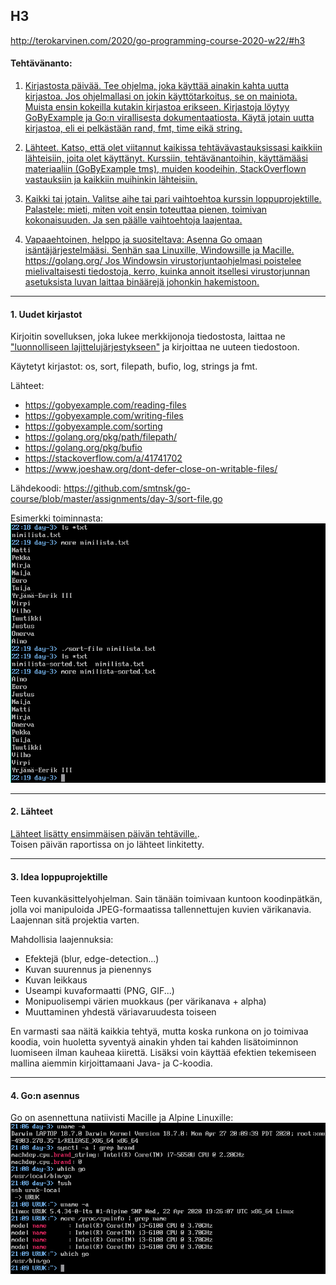  ## H3

http://terokarvinen.com/2020/go-programming-course-2020-w22/#h3

#### Tehtävänanto:

1. [Kirjastosta päivää. Tee ohjelma, joka käyttää ainakin kahta uutta kirjastoa. Jos ohjelmallasi on jokin käyttötarkoitus, se on mainiota. Muista ensin kokeilla kutakin kirjastoa erikseen. Kirjastoja löytyy GoByExample ja Go:n virallisesta dokumentaatiosta. Käytä jotain uutta kirjastoa, eli ei pelkästään rand, fmt, time eikä string.](#tehtava1)

2. [Lähteet. Katso, että olet viitannut kaikissa tehtävävastauksissasi kaikkiin lähteisiin, joita olet käyttänyt. Kurssiin, tehtävänantoihin, käyttämääsi materiaaliin (GoByExample tms), muiden koodeihin, StackOverflown vastauksiin ja kaikkiin muihinkin lähteisiin.](#tehtava2)

3. [Kaikki tai jotain. Valitse aihe tai pari vaihtoehtoa kurssin loppuprojektille. Palastele: mieti, miten voit ensin toteuttaa pienen, toimivan kokonaisuuden. Ja sen päälle vaihtoehtoja laajentaa.](#tehtava3)

4. [Vapaaehtoinen, helppo ja suositeltava: Asenna Go omaan isäntäjärjestelmääsi. Senhän saa Linuxille, Windowsille ja Macille. https://golang.org/ Jos Windowsin virustorjuntaohjelmasi poistelee mielivaltaisesti tiedostoja, kerro, kuinka annoit itsellesi virustorjunnan asetuksista luvan laittaa binäärejä johonkin hakemistoon.](#tehtava4)

---

#### <a id="tehtava1">1. Uudet kirjastot</a>

Kirjoitin sovelluksen, joka lukee merkkijonoja tiedostosta, laittaa ne ["luonnolliseen lajittelujärjestykseen"](https://en.wikipedia.org/wiki/Natural_sort_order) ja kirjoittaa ne uuteen tiedostoon.

Käytetyt kirjastot: os, sort, filepath, bufio, log, strings ja fmt.

Lähteet:
* https://gobyexample.com/reading-files
* https://gobyexample.com/writing-files
* https://gobyexample.com/sorting
* https://golang.org/pkg/path/filepath/
* https://golang.org/pkg/bufio
* https://stackoverflow.com/a/41741702
* https://www.joeshaw.org/dont-defer-close-on-writable-files/

Lähdekoodi: https://github.com/smtnsk/go-course/blob/master/assignments/day-3/sort-file.go

Esimerkki toiminnasta:\
![screenshot-1](/assignments/day-3/screenshots/sort-file.png)

---

#### <a id="tehtava2">2. Lähteet</a>

[Lähteet lisätty ensimmäisen päivän tehtäville.](https://github.com/smtnsk/go-course/blob/master/assignments/day-1/README.MD).\
Toisen päivän raportissa on jo lähteet linkitetty.

---

#### <a id="tehtava3">3. Idea loppuprojektille</a>

Teen kuvankäsittelyohjelman. Sain tänään toimivaan kuntoon koodinpätkän, jolla voi manipuloida JPEG-formaatissa tallennettujen kuvien värikanavia. Laajennan sitä projektia varten.

Mahdollisia laajennuksia:
* Efektejä (blur, edge-detection...)
* Kuvan suurennus ja pienennys
* Kuvan leikkaus
* Useampi kuvaformaatti (PNG, GIF...)
* Monipuolisempi värien muokkaus (per värikanava + alpha) 
* Muuttaminen yhdestä väriavaruudesta toiseen

En varmasti saa näitä kaikkia tehtyä, mutta koska runkona on jo toimivaa koodia, voin huoletta syventyä ainakin yhden tai kahden lisätoiminnon luomiseen ilman kauheaa kiirettä. Lisäksi voin käyttää efektien tekemiseen mallina aiemmin kirjoittamaani Java- ja C-koodia.

---

#### <a id="tehtava4">4. Go:n asennus</a>

Go on asennettuna natiivisti Macille ja Alpine Linuxille:\
![screenshot-2](/assignments/day-3/screenshots/platform-info.png)


